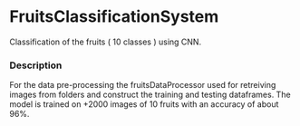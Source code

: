 # FruitsClassificationSystem

Classification of the fruits ( 10 classes ) using CNN.

### Description

For the data pre-processing the fruitsDataProcessor used for retreiving images from folders and construct the training and testing dataframes.
The model is trained on +2000 images of 10 fruits with an accuracy of about 96%.